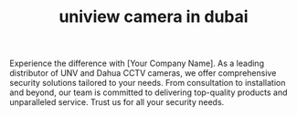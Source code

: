 ---
id: 9
title:  "uniview camera in dubai"
body:   "Experience the difference with [Your Company Name]. As a leading distributor of UNV and Dahua CCTV cameras, we offer comprehensive security solutions tailored to your needs. From consultation to installation and beyond, our team is committed to delivering top-quality products and unparalleled service. Trust us for all your security needs."
icon: "../icons/unvicon.svg"
---